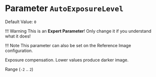 # Parameter `AutoExposureLevel`
Default Value: `0`

!!! Warning
    This is an **Expert Parameter**! Only change it if you understand what it does!

!!! Note
    This parameter can also be set on the Reference Image configuration.

Exposure compensation. Lower values produce darker image.

Range (`-2` .. `2`)
